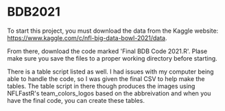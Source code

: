 # BDB2021

To start this project, you must download the data from the Kaggle website: https://www.kaggle.com/c/nfl-big-data-bowl-2021/data.

From there, download the code marked 'Final BDB Code 2021.R'. Plase make sure you save the files to a proper working directory before starting.

There is a table script listed as well. I had issues with my computer being able to handle the code, so I was given the final CSV to help make the tables. The table script in there though produces the images using NFLFastR's team_colors_logos based on the abbreivation and when you have the final code, you can create these tables.



